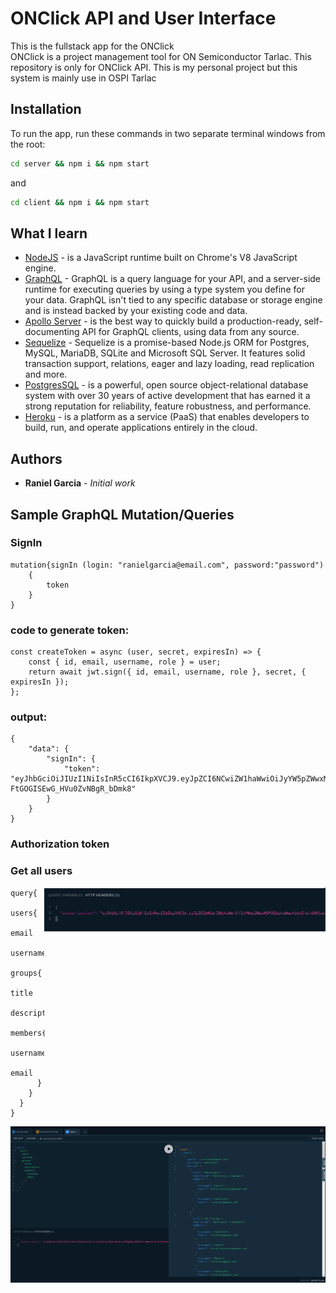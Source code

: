 # ONClick API and User Interface

This is the fullstack app for the ONClick\
ONClick is a project management tool for ON Semiconductor Tarlac. This repository is only for ONClick API.
This is my personal project but this system is mainly use in OSPI Tarlac

## Installation

To run the app, run these commands in two separate terminal windows from the root:

```bash
cd server && npm i && npm start
```

and

```bash
cd client && npm i && npm start
```

## What I learn

- [NodeJS](https://nodejs.org/en/) - is a JavaScript runtime built on Chrome's V8 JavaScript engine.
- [GraphQL](https://graphql.org/learn/) - GraphQL is a query language for your API, and a server-side runtime for executing queries by using a type system you define for your data. GraphQL isn't tied to any specific database or storage engine and is instead backed by your existing code and data.
- [Apollo Server](https://www.apollographql.com/docs/apollo-server/) - is the best way to quickly build a production-ready, self-documenting API for GraphQL clients, using data from any source.
- [Sequelize](https://sequelize.org/) - Sequelize is a promise-based Node.js ORM for Postgres, MySQL, MariaDB, SQLite and Microsoft SQL Server. It features solid transaction support, relations, eager and lazy loading, read replication and more.
- [PostgresSQL](https://www.postgresql.org/) - is a powerful, open source object-relational database system with over 30 years of active development that has earned it a strong reputation for reliability, feature robustness, and performance.
- [Heroku](https://www.heroku.com/) - is a platform as a service (PaaS) that enables developers to build, run, and operate applications entirely in the cloud.

## Authors

- **Raniel Garcia** - _Initial work_

## Sample GraphQL Mutation/Queries

### SignIn

```
mutation{signIn (login: "ranielgarcia@email.com", password:"password")
    {
        token
    }
}
```

### code to generate token:

```
const createToken = async (user, secret, expiresIn) => {
    const { id, email, username, role } = user;
    return await jwt.sign({ id, email, username, role }, secret, { expiresIn });
};
```

### output:

```
{
    "data": {
        "signIn": {
            "token": "eyJhbGciOiJIUzI1NiIsInR5cCI6IkpXVCJ9.eyJpZCI6NCwiZW1haWwiOiJyYW5pZWwxMDFAZ21haWwuY29tIiwidXNlcm5hbWUiOiJSYW5pZWwiLCJyb2xlIjoiQURNSU4iLCJpYXQiOjE1Nzc1Mzk1NDksImV4cCI6MTU3NzU0MTM0OX0.GwVt2gHDfH9SNG5-FtGOGISEwG_HVu0ZvNBgR_bDmk8"
        }
    }
}
```

### Authorization token

### Get all users

<img align="right" width="450" src="assets/authorization-token.png" alt="Authorization - token" />

```
query{
  users{
    email
    username
    groups{
    	title
      description
      members{
        username
        email
      }
    }
  }
}
```

<img align="right" width="650" src="assets/output.png" alt="Authorization - token" />
